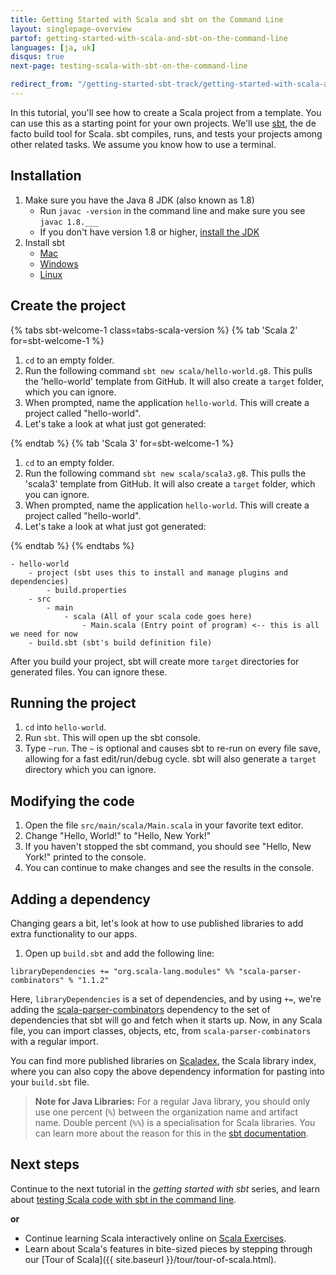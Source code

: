 ```yaml
---
title: Getting Started with Scala and sbt on the Command Line
layout: singlepage-overview
partof: getting-started-with-scala-and-sbt-on-the-command-line
languages: [ja, uk]
disqus: true
next-page: testing-scala-with-sbt-on-the-command-line

redirect_from: "/getting-started-sbt-track/getting-started-with-scala-and-sbt-on-the-command-line.html"
---
```


In this tutorial, you'll see how to create a Scala project from
a template. You can use this as a starting point for your own
projects. We'll use [sbt](https://www.scala-sbt.org/1.x/docs/index.html), the de facto build tool for Scala. sbt compiles,
runs, and tests your projects among other related tasks.
We assume you know how to use a terminal.

## Installation
1. Make sure you have the Java 8 JDK (also known as 1.8)
    * Run `javac -version` in the command line and make sure you see
    `javac 1.8.___`
    * If you don't have version 1.8 or higher, [install the JDK](https://www.oracle.com/technetwork/java/javase/downloads/jdk8-downloads-2133151.html)
1. Install sbt
    * [Mac](https://www.scala-sbt.org/1.x/docs/Installing-sbt-on-Mac.html)
    * [Windows](https://www.scala-sbt.org/1.x/docs/Installing-sbt-on-Windows.html)
    * [Linux](https://www.scala-sbt.org/1.x/docs/Installing-sbt-on-Linux.html)

## Create the project

{% tabs sbt-welcome-1 class=tabs-scala-version %}
{% tab 'Scala 2' for=sbt-welcome-1 %}

1. `cd` to an empty folder.
1. Run the following command `sbt new scala/hello-world.g8`.
This pulls the 'hello-world' template from GitHub.
It will also create a `target` folder, which you can ignore.
1. When prompted, name the application `hello-world`. This will
create a project called "hello-world".
1. Let's take a look at what just got generated:

{% endtab %}
{% tab 'Scala 3' for=sbt-welcome-1 %}

1. `cd` to an empty folder.
1. Run the following command `sbt new scala/scala3.g8`.
This pulls the 'scala3' template from GitHub.
It will also create a `target` folder, which you can ignore.
1. When prompted, name the application `hello-world`. This will
create a project called "hello-world".
1. Let's take a look at what just got generated:

{% endtab %}
{% endtabs %}


```
- hello-world
    - project (sbt uses this to install and manage plugins and dependencies)
        - build.properties
    - src
        - main
            - scala (All of your scala code goes here)
                - Main.scala (Entry point of program) <-- this is all we need for now
    - build.sbt (sbt's build definition file)
```

After you build your project, sbt will create more `target` directories
for generated files. You can ignore these.

## Running the project
1. `cd` into `hello-world`.
1. Run `sbt`. This will open up the sbt console.
1. Type `~run`. The `~` is optional and causes sbt to re-run on every file save,
allowing for a fast edit/run/debug cycle. sbt will also generate a `target` directory
which you can ignore.

## Modifying the code
1. Open the file `src/main/scala/Main.scala` in your favorite text editor.
1. Change "Hello, World!" to "Hello, New York!"
1. If you haven't stopped the sbt command, you should see "Hello, New York!"
printed to the console.
1. You can continue to make changes and see the results in the console.

## Adding a dependency
Changing gears a bit, let's look at how to use published libraries to add
extra functionality to our apps.

1. Open up `build.sbt` and add the following line:

```
libraryDependencies += "org.scala-lang.modules" %% "scala-parser-combinators" % "1.1.2"
```
Here, `libraryDependencies` is a set of dependencies, and by using `+=`,
we're adding the [scala-parser-combinators](https://github.com/scala/scala-parser-combinators) dependency to the set of dependencies that sbt will go
and fetch when it starts up. Now, in any Scala file, you can import classes,
objects, etc, from `scala-parser-combinators` with a regular import.

You can find more published libraries on
[Scaladex](https://index.scala-lang.org/), the Scala library index, where you
can also copy the above dependency information for pasting into your `build.sbt`
file.

> **Note for Java Libraries:** For a regular Java library, you should only use one percent (`%`) between the
> organization name and artifact name. Double percent (`%%`) is a specialisation for Scala libraries.
> You can learn more about the reason for this in the [sbt documentation][sbt-docs-lib-dependencies].

## Next steps

Continue to the next tutorial in the _getting started with sbt_ series, and learn about [testing Scala code with sbt in the command line](testing-scala-with-sbt-on-the-command-line.html).

**or**

- Continue learning Scala interactively online on
 [Scala Exercises](https://www.scala-exercises.org/scala_tutorial).
- Learn about Scala's features in bite-sized pieces by stepping through our [Tour of Scala]({{ site.baseurl }}/tour/tour-of-scala.html).

[sbt-docs-lib-dependencies]: https://www.scala-sbt.org/1.x/docs/Library-Dependencies.html#Getting+the+right+Scala+version+with
